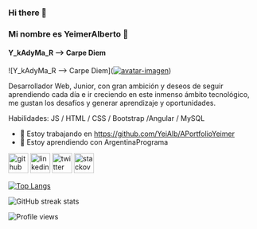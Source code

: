 ### Hi there 👋

### Mi nombre es YeimerAlberto 👋
#### Y_kAdyMa_R --> Carpe Diem
![Y_kAdyMa_R --> Carpe Diem](<a href="https://imgbb.com/"><img src="https://i.ibb.co/7KYQh8R/avatar-imagen.png" alt="avatar-imagen" border="0"></a>)

Desarrollador Web, Junior, con gran ambición y deseos de seguir aprendiendo cada día e ir creciendo en este inmenso ámbito tecnológico, me gustan los desafíos y generar aprendizaje y oportunidades.

Habilidades: JS / HTML / CSS / Bootstrap /Angular / MySQL

- 🔭 Estoy trabajando en https://github.com/YeiAlb/APortfolioYeimer 
- 🌱 Estoy aprendiendo con ArgentinaPrograma 


[<img src='https://cdn.jsdelivr.net/npm/simple-icons@3.0.1/icons/github.svg' alt='github' height='40'>](https://github.com/YeiAlb)  [<img src='https://cdn.jsdelivr.net/npm/simple-icons@3.0.1/icons/linkedin.svg' alt='linkedin' height='40'>](https://www.linkedin.com/in/https://www.linkedin.com/in/yeimer-alberto-m%C3%A1rquez-rojas-5a9568134///)  [<img src='https://cdn.jsdelivr.net/npm/simple-icons@3.0.1/icons/twitter.svg' alt='twitter' height='40'>](https://twitter.com/https://twitter.com/YeimerAlberto/)  [<img src='https://cdn.jsdelivr.net/npm/simple-icons@3.0.1/icons/stackoverflow.svg' alt='stackoverflow' height='40'>](https://stackoverflow.com/users/https://stackoverflow.com/users/20321671/yeialbmar-kadyma)  

[![Top Langs](https://github-readme-stats.vercel.app/api/top-langs/?username=YeiAlb)](https://github.com/anuraghazra/github-readme-stats)

![GitHub streak stats](https://streak-stats.demolab.com/?user=YeiAlb)

![Profile views](https://gpvc.arturio.dev/YeiAlb)


<!--
**YeiAlb/YeiAlb** is a ✨ _special_ ✨ repository because its `README.md` (this file) appears on your GitHub profile.

Here are some ideas to get you started:

- 🔭 I’m currently working on ...
- 🌱 I’m currently learning ...
- 👯 I’m looking to collaborate on ...
- 🤔 I’m looking for help with ...
- 💬 Ask me about ...
- 📫 How to reach me: ...
- 😄 Pronouns: ...
- ⚡ Fun fact: ...
-->
